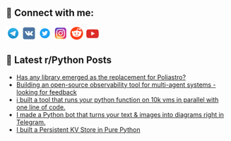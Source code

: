 ## 🔎 Connect with me:
[<img src="https://github.com/bullbesh/bullbesh/blob/main/images/Telegram.png" width="32" height="32" />](https://t.me/bullbesh)
[<img src="https://github.com/bullbesh/bullbesh/blob/main/images/VK.png" width="32" height="32" />](https://vk.com/bullbesh)
[<img src="https://github.com/bullbesh/bullbesh/blob/main/images/Twitter.png" width="32" height="32" />](https://twitter.com/bullbesh1)
[<img src="https://github.com/bullbesh/bullbesh/blob/main/images/Instagram.png" width="32" height="32" />](https://www.instagram.com/bullbesh)
[<img src="https://github.com/bullbesh/bullbesh/blob/main/images/Reddit.png" width="32" height="32" />](https://www.reddit.com/user/bullbesh)
[<img src="https://github.com/bullbesh/bullbesh/blob/main/images/YouTube.png" width="32" height="32" />](https://www.youtube.com/channel/UCtfjRs6uzgq5mfm8S06WTcg)

## 📕 Latest r/Python Posts
<!-- BLOG-POST-LIST:START -->
- [Has any library emerged as the replacement for Poliastro?](https://www.reddit.com/r/Python/comments/1obqtmz/has_any_library_emerged_as_the_replacement_for/)
- [Building an open-source observability tool for multi-agent systems - looking for feedback](https://www.reddit.com/r/Python/comments/1obprx2/building_an_opensource_observability_tool_for/)
- [i built a tool that runs your python function on 10k vms in parallel with one line of code.](https://www.reddit.com/r/Python/comments/1obpjnf/i_built_a_tool_that_runs_your_python_function_on/)
- [I made a Python bot that turns your text &amp; images into diagrams right in Telegram.](https://www.reddit.com/r/Python/comments/1oborpj/i_made_a_python_bot_that_turns_your_text_images/)
- [I built a Persistent KV Store in Pure Python](https://www.reddit.com/r/Python/comments/1oborib/i_built_a_persistent_kv_store_in_pure_python/)
<!-- BLOG-POST-LIST:END -->
